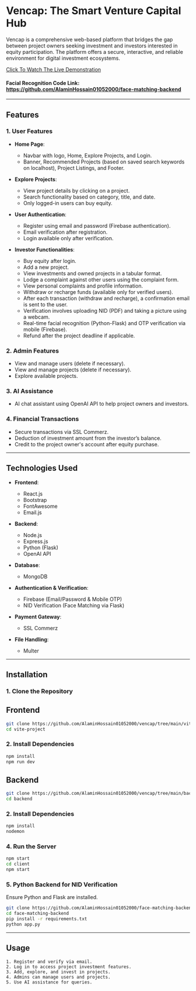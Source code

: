 # **Vencap: The Smart Venture Capital Hub**

Vencap is a comprehensive web-based platform that bridges the gap between project owners seeking investment and investors interested in equity participation. The platform offers a secure, interactive, and reliable environment for digital investment ecosystems.

[Click To Watch The Live Demonstration](https://drive.google.com/file/d/13A9vYaHd5Sw5qYFFtAGxtZDqnJm_RV9t/view?usp=sharing)

#### Facial Recognition Code Link: https://github.com/AlaminHossain01052000/face-matching-backend
---

## **Features**

### **1. User Features**

* **Home Page**:

  * Navbar with logo, Home, Explore Projects, and Login.
  * Banner, Recommended Projects (based on saved search keywords on localhost), Project Listings, and Footer.

* **Explore Projects**:

  * View project details by clicking on a project.
  * Search functionality based on category, title, and date.
  * Only logged-in users can buy equity.

* **User Authentication**:

  * Register using email and password (Firebase authentication).
  * Email verification after registration.
  * Login available only after verification.

* **Investor Functionalities**:

  * Buy equity after login.
  * Add a new project.
  * View investments and owned projects in a tabular format.
  * Lodge a complaint against other users using the complaint form.
  * View personal complaints and profile information.
  * Withdraw or recharge funds (available only for verified users).
  * After each transaction (withdraw and recharge), a confirmation email is sent to the user.
  * Verification involves uploading NID (PDF) and taking a picture using a webcam.
  * Real-time facial recognition (Python-Flask) and OTP verification via mobile (Firebase).
  * Refund after the project deadline if applicable.

### **2. Admin Features**

* View and manage users (delete if necessary).
* View and manage projects (delete if necessary).
* Explore available projects.

### **3. AI Assistance**

* AI chat assistant using OpenAI API to help project owners and investors.

### **4. Financial Transactions**

* Secure transactions via SSL Commerz.
* Deduction of investment amount from the investor’s balance.
* Credit to the project owner's account after equity purchase.

---

## **Technologies Used**

* **Frontend**:

  * React.js
  * Bootstrap
  * FontAwesome
  * Email.js

* **Backend**:

  * Node.js
  * Express.js
  * Python (Flask)
  * OpenAI API

* **Database**:

  * MongoDB

* **Authentication & Verification**:

  * Firebase (Email/Password & Mobile OTP)
  * NID Verification (Face Matching via Flask)

* **Payment Gateway**:

  * SSL Commerz

* **File Handling**:

  * Multer

---

## **Installation**

### **1. Clone the Repository**
## Frontend
```bash
git clone https://github.com/AlaminHossain01052000/vencap/tree/main/vite-project
cd vite-project
```

### **2. Install Dependencies**

```bash
npm install  
npm run dev
```
## Backend
```bash
git clone https://github.com/AlaminHossain01052000/vencap/tree/main/backend
cd backend
```

### **2. Install Dependencies**

```bash
npm install  
nodemon
```


### **4. Run the Server**

```bash
npm start  
cd client  
npm start  
```

### **5. Python Backend for NID Verification**

Ensure Python and Flask are installed.

```bash
git clone https://github.com/AlaminHossain01052000/face-matching-backend.git
cd face-matching-backend
pip install -r requirements.txt 
python app.py  
```

---

## **Usage**

    1. Register and verify via email.
    2. Log in to access project investment features.
    3. Add, explore, and invest in projects.
    4. Admins can manage users and projects.
    5. Use AI assistance for queries.



